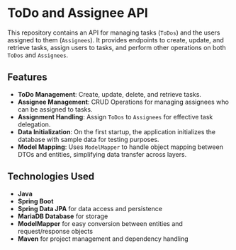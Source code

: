 # ToDo and Assignee API

This repository contains an API for managing tasks (`ToDos`) and the users assigned to them (`Assignees`). It provides endpoints to create, update, and retrieve tasks, assign users to tasks, and perform other operations on both `ToDos` and `Assignees`.

## Features

- **ToDo Management**: Create, update, delete, and retrieve tasks.
- **Assignee Management**: CRUD Operations for  managing assignees who can be assigned to tasks.
- **Assignment Handling**: Assign `ToDos` to `Assignees` for effective task delegation.
- **Data Initialization**: On the first startup, the application initializes the database with sample data for testing purposes.
- **Model Mapping**: Uses `ModelMapper` to handle object mapping between DTOs and entities, simplifying data transfer across layers.

## Technologies Used

- **Java**
- **Spring Boot**
- **Spring Data JPA** for data access and persistence
- **MariaDB Database**  for storage
- **ModelMapper** for easy conversion between entities and request/response objects
- **Maven** for project management and dependency handling